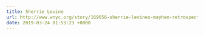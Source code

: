 ```yaml
---
title: Sherrie Levine
url: http://www.wnyc.org/story/169656-sherrie-levines-mayhem-retrospective-original-fake-whitney/
date: 2019-03-24 01:53:23 +0000
---
```

